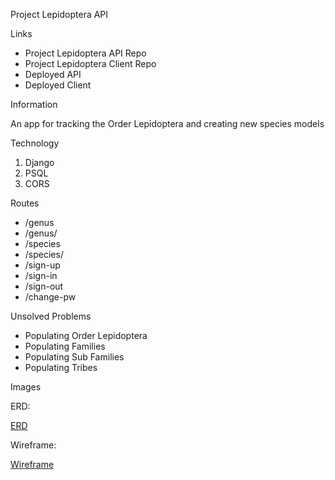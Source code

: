Project Lepidoptera API

Links

- Project Lepidoptera API Repo
- Project Lepidoptera Client Repo
- Deployed API
- Deployed Client

Information

An app for tracking the Order Lepidoptera and creating new species models


Technology

1. Django
2. PSQL
3. CORS

Routes

- /genus
- /genus/<pk>
- /species
- /species/<pk>
- /sign-up
- /sign-in
- /sign-out
- /change-pw

Unsolved Problems

- Populating Order Lepidoptera
- Populating Families
- Populating Sub Families
- Populating Tribes

Images

ERD:

[ERD](https://imgur.com/a/HmzECFI)

Wireframe:

[Wireframe](https://imgur.com/a/Iyy9msw)
